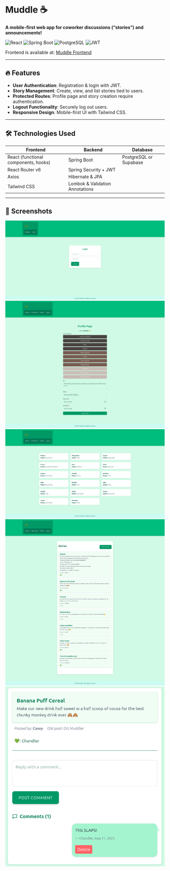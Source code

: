 # Muddle ☕

**A mobile-first web app for coworker discussions (“stories”) and announcements!**  

![React](https://img.shields.io/badge/React-17-blue) ![Spring Boot](https://img.shields.io/badge/Spring%20Boot-3.2-green) ![PostgreSQL](https://img.shields.io/badge/PostgreSQL-14-blue) ![JWT](https://img.shields.io/badge/JWT-auth-orange)

Frontend is available at: [Muddle Frontend](https://github.com/ckaycodes/muddle-frontend)


---

## 🔥 Features
- **User Authentication**: Registration & login with JWT.  
- **Story Management**: Create, view, and list stories tied to users.  
- **Protected Routes**: Profile page and story creation require authentication.  
- **Logout Functionality**: Securely log out users.  
- **Responsive Design**: Mobile-first UI with Tailwind CSS.  

---

## 🛠 Technologies Used

| Frontend | Backend | Database |
|----------|---------|---------|
| React (functional components, hooks) | Spring Boot | PostgreSQL or Supabase |
| React Router v6 | Spring Security + JWT |  |
| Axios | Hibernate & JPA |  |
| Tailwind CSS | Lombok & Validation Annotations |  |

---

## 📸 Screenshots
![Login Screenshot](assets/loginScreenshot.png)
![Profile Page Screenshot](assets/profilePage.png)
![Users Page Screenshot](assets/philzPham.png)
![Stories Page Screenshot](assets/storiesPage.png)
![Story Detail Page Screenshot](assets/storyDetailPage.png)


